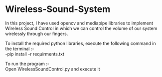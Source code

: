 # Wireless-Sound-System
In this project, I have used opencv and mediapipe libraries to implement Wireless Sound Control in which we can control the volume of our system wirelessly through our fingers.

To install the required python libraries, execute the following command in the terminal :-  
-pip install -r requirments.txt

To run the program :-  
Open WirelessSoundControl.py and execute it

